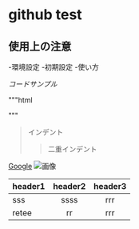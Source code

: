 # github test

## 使用上の注意
-環境設定
-初期設定
-使い方

*コードサンプル*

"""html
<html>

</html>
"""

>インデント
>>二重インデント

[Google](https://www.google.jp)
![画像](https://www.google.jp)

|header1|header2|header3|
|:--|:--:|:--:|
|sss|ssss|rrr|
|retee|rr|rrr|
